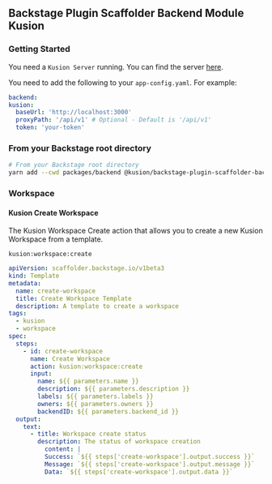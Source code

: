 ## Backstage Plugin Scaffolder Backend Module Kusion

### Getting Started

You need a `Kusion Server` running. You can find the server [here](https://github.com/KusionStack/kusion).

You need to add the following to your `app-config.yaml`. For example:

```yaml
backend:
kusion:
  baseUrl: 'http://localhost:3000'
  proxyPath: '/api/v1' # Optional - Default is '/api/v1'
  token: 'your-token'
```

### From your Backstage root directory

```bash
# From your Backstage root directory
yarn add --cwd packages/backend @kusion/backstage-plugin-scaffolder-backend-module-kusion
```

### Workspace

#### Kusion Create Workspace

The Kusion Workspace Create action that allows you to create a new Kusion Workspace from a template.

`kusion:workspace:create`

```yaml
apiVersion: scaffolder.backstage.io/v1beta3
kind: Template
metadata:
  name: create-workspace
  title: Create Workspace Template
  description: A template to create a workspace
tags:
  - kusion
  - workspace
spec:
  steps:
    - id: create-workspace
      name: Create Workspace
      action: kusion:workspace:create
      input:
        name: ${{ parameters.name }}
        description: ${{ parameters.description }}
        labels: ${{ parameters.labels }}
        owners: ${{ parameters.owners }}
        backendID: ${{ parameters.backend_id }}
  output:
    text:
      - title: Workspace create status
        description: The status of workspace creation
          content: |
          Success: `${{ steps['create-workspace'].output.success }}`
          Message: `${{ steps['create-workspace'].output.message }}`
          Data: `${{ steps['create-workspace'].output.data }}`
```
